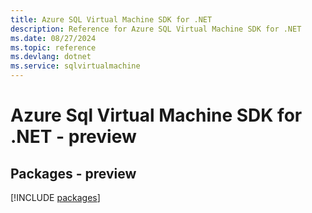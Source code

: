 ```yaml
---
title: Azure SQL Virtual Machine SDK for .NET
description: Reference for Azure SQL Virtual Machine SDK for .NET
ms.date: 08/27/2024
ms.topic: reference
ms.devlang: dotnet
ms.service: sqlvirtualmachine
---
```

# Azure Sql Virtual Machine SDK for .NET - preview
## Packages - preview
[!INCLUDE [packages](sql-virtual-machine-index.md)]